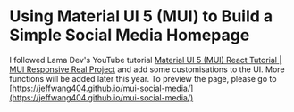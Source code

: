 # Using Material UI 5 (MUI) to Build a Simple Social Media Homepage

I followed Lama Dev's YouTube tutorial [Material UI 5 (MUI) React Tutorial | MUI Responsive Real Project](https://youtu.be/fzxEECHnsvU) and add some customisations to the UI. More functions will be added later this year. To preview the page, please go to [https://jeffwang404.github.io/mui-social-media/](https://jeffwang404.github.io/mui-social-media/)

